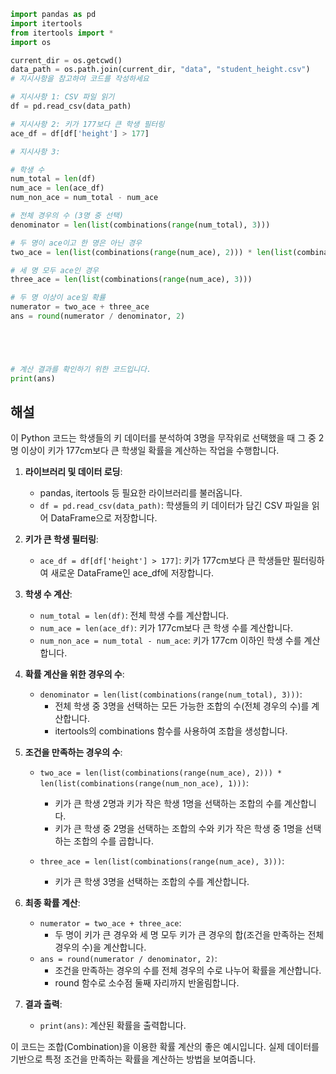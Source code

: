 ```python
import pandas as pd
import itertools
from itertools import *
import os

current_dir = os.getcwd()
data_path = os.path.join(current_dir, "data", "student_height.csv")
# 지시사항을 참고하여 코드를 작성하세요

# 지시사항 1: CSV 파일 읽기
df = pd.read_csv(data_path)

# 지시사항 2: 키가 177보다 큰 학생 필터링
ace_df = df[df['height'] > 177]

# 지시사항 3:

# 학생 수
num_total = len(df)
num_ace = len(ace_df)
num_non_ace = num_total - num_ace

# 전체 경우의 수 (3명 중 선택)
denominator = len(list(combinations(range(num_total), 3)))

# 두 명이 ace이고 한 명은 아닌 경우
two_ace = len(list(combinations(range(num_ace), 2))) * len(list(combinations(range(num_non_ace), 1)))

# 세 명 모두 ace인 경우
three_ace = len(list(combinations(range(num_ace), 3)))

# 두 명 이상이 ace일 확률
numerator = two_ace + three_ace
ans = round(numerator / denominator, 2)





# 계산 결과를 확인하기 위한 코드입니다.
print(ans)
```

## 해설

이 Python 코드는 학생들의 키 데이터를 분석하여 3명을 무작위로 선택했을 때 그 중 2명 이상이 키가 177cm보다 큰 학생일 확률을 계산하는 작업을 수행합니다.

1. **라이브러리 및 데이터 로딩**:
   - pandas, itertools 등 필요한 라이브러리를 불러옵니다.
   - `df = pd.read_csv(data_path)`: 학생들의 키 데이터가 담긴 CSV 파일을 읽어 DataFrame으로 저장합니다.

2. **키가 큰 학생 필터링**:
   - `ace_df = df[df['height'] > 177]`: 키가 177cm보다 큰 학생들만 필터링하여 새로운 DataFrame인 ace_df에 저장합니다.

3. **학생 수 계산**:
   - `num_total = len(df)`: 전체 학생 수를 계산합니다.
   - `num_ace = len(ace_df)`: 키가 177cm보다 큰 학생 수를 계산합니다.
   - `num_non_ace = num_total - num_ace`: 키가 177cm 이하인 학생 수를 계산합니다.

4. **확률 계산을 위한 경우의 수**:
   - `denominator = len(list(combinations(range(num_total), 3)))`: 
     - 전체 학생 중 3명을 선택하는 모든 가능한 조합의 수(전체 경우의 수)를 계산합니다.
     - itertools의 combinations 함수를 사용하여 조합을 생성합니다.

5. **조건을 만족하는 경우의 수**:
   - `two_ace = len(list(combinations(range(num_ace), 2))) * len(list(combinations(range(num_non_ace), 1)))`: 
     - 키가 큰 학생 2명과 키가 작은 학생 1명을 선택하는 조합의 수를 계산합니다.
     - 키가 큰 학생 중 2명을 선택하는 조합의 수와 키가 작은 학생 중 1명을 선택하는 조합의 수를 곱합니다.
   
   - `three_ace = len(list(combinations(range(num_ace), 3)))`: 
     - 키가 큰 학생 3명을 선택하는 조합의 수를 계산합니다.

6. **최종 확률 계산**:
   - `numerator = two_ace + three_ace`: 
     - 두 명이 키가 큰 경우와 세 명 모두 키가 큰 경우의 합(조건을 만족하는 전체 경우의 수)을 계산합니다.
   - `ans = round(numerator / denominator, 2)`: 
     - 조건을 만족하는 경우의 수를 전체 경우의 수로 나누어 확률을 계산합니다.
     - round 함수로 소수점 둘째 자리까지 반올림합니다.

7. **결과 출력**:
   - `print(ans)`: 계산된 확률을 출력합니다.

이 코드는 조합(Combination)을 이용한 확률 계산의 좋은 예시입니다. 실제 데이터를 기반으로 특정 조건을 만족하는 확률을 계산하는 방법을 보여줍니다.
